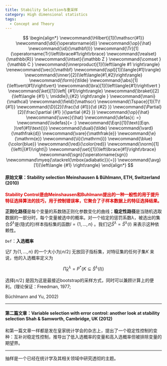 ```yaml
---
title: Stability Selection与重采样
category: High dimensional statistics
tags:
  - Concept and Theory
---
```


$$
\begin{align*}
\newcommand{\Hilbert}[1]{\mathscr{#1}}
\newcommand{\dd}{\operatorname{d}}
\newcommand{\op}{\hat}
\newcommand{\id}{\mathbf{I}}
\newcommand{\Tr}[1]{\operatorname{Tr}\left\lbrace#1\right\rbrace}
\newcommand{\realset}{\mathbb{R}}
\newcommand{\intset}{\mathbb Z }
\newcommand{\comset }{\mathbb C }
\newcommand{\innerproduct}[1]{\left\langle #1 \right\rangle}
\renewcommand{\vec}{\mathbf}
\newcommand{\spl}[1]{\langle{#1}\rangle}
\newcommand{\inner}[2]{\left\langle{#1,#2}\right\rangle}
\newcommand{\form}{\tilde}
\newcommand{\abs}[1]{\left\vert{#1}\right\vert}
\newcommand{\bra}[1]{\left\langle{#1}\right\vert }
\newcommand{\ket}[1]{\left| {#1}\right\rangle}
\newcommand{\braket}[2]{\left\langle {#1} \; \middle|\;{#2} \right\rangle }
\newcommand{\mani}{\mathcal}
\newcommand{\field}{\mathscr}
\newcommand{\Tspace}[1]{T\! {#1}}
\newcommand{\D}[2]{\frac{\d {#1}}{\d {#2} }}
\newcommand{\Partial}[2]{\frac{\partial {#1} }{\partial {#2} }}
\newcommand{\op}{\hat}
\newcommand{\uvec}{\hat}
\newcommand{\defas}{: =}
\newcommand{\isdefas}{= :}
\newcommand{\Eqn}[1]{\text{(Eqn. }\ref{#1}\text{)}}
\newcommand{\dual}{\tilde}
\newcommand{\vard}{\mathfrak{d}}
\newcommand{\vare}{\mathfrak{e}}
\newcommand{\e}{\mathrm{e}}
\newcommand{\ii}{\mathrm{i}}
\newcommand{\blue}{\color{blue}}
\newcommand{\red}{\color{red}}
\newcommand{\norm}[1]{\left\|{#1}\right\|}
\newcommand{\set}[1]{\left\lbrace{#1}\right\rbrace}
\newcommand{\sgn}{\operatorname{sgn}}
\newcommand\myeq{\stackrel{\mbox{adiabatic}}{=}}
\newcommand{\avg}[1]{\left\langle {#1} \right\rangle}
\end{align*}
$$

#### 原始文章：Stability selection  Meinshausen  & Bühlmann, ETH, Switzerland  (2010)

<font color="#dd0000"> **Stability Control是由Meinshausen和Buhlmann提出的一种一般性的用于提升特征选择算法的技巧，用于控制错误率，它聚合了子样本数据上的特征选择结果。**</font>



**正则化路径**是每个变量的系数随正则化参数变化的曲线；**稳定性路径**是当随机选取数据的一部分时，每个变量被选中的概率。对一个给定的惩罚系数$\lambda$，被选出的集合$\hat{S}^{\lambda}$是(隐式的)样本指标集的函数$I=\{1, \ldots, n\}$ 。我们记$\hat{S}^{\lambda}=\hat{S}^{\lambda}(I)$ 来表示这种依赖性。

`Def`：**入选概率**

记$I'$ 为$\{1, \ldots, n\}$ 的一个大小为$\lfloor n / 2\rfloor$ 无放回子指标集，对特征集的任何子集$K$ 来说，他的入选概率定义为


$$
\hat{\Pi}_{K}^{\lambda}=P^{*}\left\{K \subseteq \hat{S}^{\lambda}(I)\right\}
$$


选择$\lfloor n / 2\rfloor$ 是因为这是最接近bootstrap的采样方式，同时可以兼顾计算上的便利。(理论保证：Freedman, 1977;

Büchlmann and Yu, 2002)

---

#### 第二篇文章：Variable selection with error control: another look at stability selection Shah & Samworth, Cambridge, UK (2012) 

和第一篇文章一样都是发在皇家统计学会的杂志上，提出了一个稳定性控制的变种：互补对稳定性控制，推导出了低入选概率的变量和高入选概率但被排除变量的期望界。

---

抽样是一个已经在统计学及其相关领域中研究透彻的主题。

